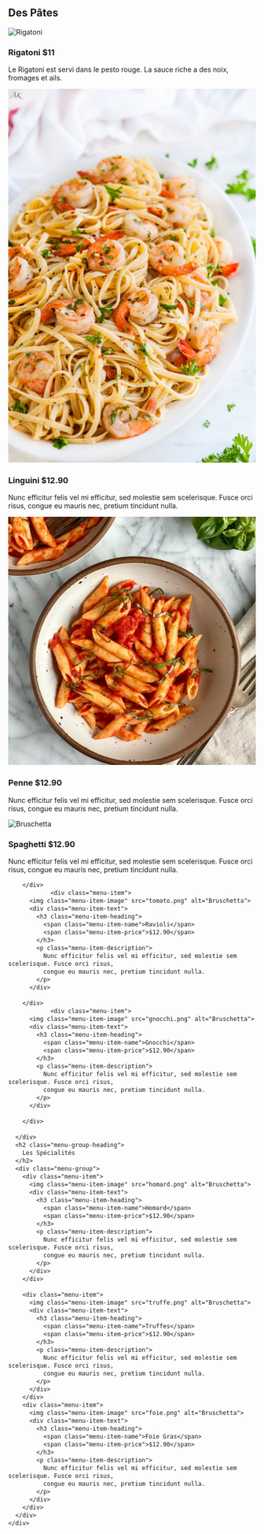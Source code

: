 <!DOCTYPE html>
<html lang="en">
<head>
<link rel="stylesheet" type="text/css" href="style.css">
<head>
  <meta charset="UTF-8">
  <meta http-equiv="X-UA-Compatible" content="IE=edge">
  <meta name="viewport" content="width=device-width, initial-scale=1.0">
  <title>Restaurant Menu</title>
  <link rel="preconnect" href="https://fonts.gstatic.com">
  <link href="https://fonts.googleapis.com/css2?family=Inter:wght@400;700&display=swap" rel="stylesheet">
</head>

<body>
  <div class="container">
    <div class="menu">
      <h2 class="menu-group-heading">
        Des Pâtes
      </h2>
      <div class="menu-group">
        <div class="menu-item">
          <img class="menu-item-image" src="rigatoni.png" alt="Rigatoni">
          <div class="menu-item-text">
            <h3 class="menu-item-heading">
              <span class="menu-item-name">Rigatoni</span>
              <span class="menu-item-price">$11</span>
            </h3>
            <p class="menu-item-description">
             Le Rigatoni est servi dans le pesto rouge. La sauce riche a des noix, fromages et ails.
            </p>
          </div>
        </div>
        <div class="menu-item">
          <img class="menu-item-image" src="linguini.png" alt="Bruschetta">
          <div class="menu-item-text">
            <h3 class="menu-item-heading">
              <span class="menu-item-name">Linguini</span>
              <span class="menu-item-price">$12.90</span>
            </h3>
            <p class="menu-item-description">
              Nunc efficitur felis vel mi efficitur, sed molestie sem scelerisque. Fusce orci risus,
              congue eu mauris nec, pretium tincidunt nulla.
            </p>
          </div>
        </div>
                  <div class="menu-item">
          <img class="menu-item-image" src="penne.png" alt="Bruschetta">
          <div class="menu-item-text">
            <h3 class="menu-item-heading">
              <span class="menu-item-name">Penne</span>
              <span class="menu-item-price">$12.90</span>
            </h3>
            <p class="menu-item-description">
              Nunc efficitur felis vel mi efficitur, sed molestie sem scelerisque. Fusce orci risus,
              congue eu mauris nec, pretium tincidunt nulla.
            </p>
          </div>
        </div>
        <div class="menu-item">
          <img class="menu-item-image" src="spaghetti.png" alt="Bruschetta">
          <div class="menu-item-text">
            <h3 class="menu-item-heading">
              <span class="menu-item-name">Spaghetti</span>
              <span class="menu-item-price">$12.90</span>
            </h3>
            <p class="menu-item-description">
              Nunc efficitur felis vel mi efficitur, sed molestie sem scelerisque. Fusce orci risus,
              congue eu mauris nec, pretium tincidunt nulla.
            </p>
          </div>

        </div>
                <div class="menu-item">
          <img class="menu-item-image" src="tomato.png" alt="Bruschetta">
          <div class="menu-item-text">
            <h3 class="menu-item-heading">
              <span class="menu-item-name">Ravioli</span>
              <span class="menu-item-price">$12.90</span>
            </h3>
            <p class="menu-item-description">
              Nunc efficitur felis vel mi efficitur, sed molestie sem scelerisque. Fusce orci risus,
              congue eu mauris nec, pretium tincidunt nulla.
            </p>
          </div>

        </div>
                <div class="menu-item">
          <img class="menu-item-image" src="gnocchi.png" alt="Bruschetta">
          <div class="menu-item-text">
            <h3 class="menu-item-heading">
              <span class="menu-item-name">Gnocchi</span>
              <span class="menu-item-price">$12.90</span>
            </h3>
            <p class="menu-item-description">
              Nunc efficitur felis vel mi efficitur, sed molestie sem scelerisque. Fusce orci risus,
              congue eu mauris nec, pretium tincidunt nulla.
            </p>
          </div>

        </div>

      </div>
      <h2 class="menu-group-heading">
        Les Spécialités
      </h2>
      <div class="menu-group">
        <div class="menu-item">
          <img class="menu-item-image" src="homard.png" alt="Bruschetta">
          <div class="menu-item-text">
            <h3 class="menu-item-heading">
              <span class="menu-item-name">Homard</span>
              <span class="menu-item-price">$12.90</span>
            </h3>
            <p class="menu-item-description">
              Nunc efficitur felis vel mi efficitur, sed molestie sem scelerisque. Fusce orci risus,
              congue eu mauris nec, pretium tincidunt nulla.
            </p>
          </div>
        </div>

        <div class="menu-item">
          <img class="menu-item-image" src="truffe.png" alt="Bruschetta">
          <div class="menu-item-text">
            <h3 class="menu-item-heading">
              <span class="menu-item-name">Truffes</span>
              <span class="menu-item-price">$12.90</span>
            </h3>
            <p class="menu-item-description">
              Nunc efficitur felis vel mi efficitur, sed molestie sem scelerisque. Fusce orci risus,
              congue eu mauris nec, pretium tincidunt nulla.
            </p>
          </div>
        </div>
        <div class="menu-item">
          <img class="menu-item-image" src="foie.png" alt="Bruschetta">
          <div class="menu-item-text">
            <h3 class="menu-item-heading">
              <span class="menu-item-name">Foie Gras</span>
              <span class="menu-item-price">$12.90</span>
            </h3>
            <p class="menu-item-description">
              Nunc efficitur felis vel mi efficitur, sed molestie sem scelerisque. Fusce orci risus,
              congue eu mauris nec, pretium tincidunt nulla.
            </p>
          </div>
        </div>
      </div>
    </div>
  </div>
</body>

</html>
</html>
